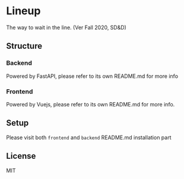 # Lineup

The way to wait in the line. (Ver Fall 2020, SD&D)

## Structure

### Backend

Powered by FastAPI, please refer to its own README.md for more info

### Frontend

Powered by Vuejs, please refer to its own README.md for more info.

## Setup

Please visit both `frontend` and `backend` README.md installation part

## License

MIT